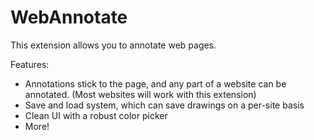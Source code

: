 # WebAnnotate
This extension allows you to annotate web pages.

Features:
- Annotations stick to the page, and any part of a website can be annotated. (Most websites will work with this extension)
- Save and load system, which can save drawings on a per-site basis
- Clean UI with a robust color picker
- More!
